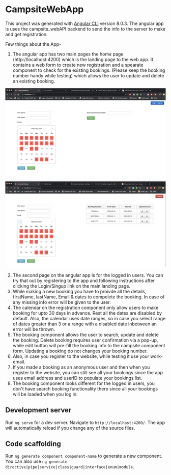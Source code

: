 # CampsiteWebApp

This project was generated with [Angular CLI](https://github.com/angular/angular-cli) version 8.0.3.
The angular app is uses the campsite_webAPI backend to send the info to the server to make and get registration.

Few things about the App- 
1. The angular app has two main pages the home page (http://localhost:4200) which is the landing page to the web app. It contains a web form to create new registration and a spearate component to check for the existing bookings. (Please keep the booking number handy while testing) which allows the user to update and delete an existing booking.

![Home Page](screenshots/WebAppHomePage.png)

![Logged In User](screenshots/WebAppLoggedInPage.png)

2. The second page on the angular app is for the logged in users. You can try that out by registering to the app and following instructions after clicking the Login/Singup link on the main landing page.
3. While making a new booking you have to proivde all the details, firstName, lastName, Email & dates to compelete the booking. In case of any missing info error will be given to the user.
4. The calendar on the registration component only allow users to make booking for upto 30 days in advance. Rest all the dates are disabled by default. Also, the calendar uses date ranges, so in case you select range of dates greater than 3 or a range with a disabled date inbetween an error will be thrown.
5. The booking component allows the user to search, update and delete the booking. Delete booking requires user confirmation via a pop-up, while edit button will pre-fill the booking info to the campsite component form. Updating a booking do not changes your booking number.
6. Also, in case you register to the website, while testing it use your work-email. 
7. If you made a booking as an anonymous user and then when you register to the website, you can still see all your bookings since the app uses email address and userID to populate your bookings list. 
8. The booking component looks different for the logged in users, you don't have search booking functionality there since all your bookings will be loaded when you log in.

## Development server

Run `ng serve` for a dev server. Navigate to `http://localhost:4200/`. The app will automatically reload if you change any of the source files.

## Code scaffolding

Run `ng generate component component-name` to generate a new component. You can also use `ng generate directive|pipe|service|class|guard|interface|enum|module`.
